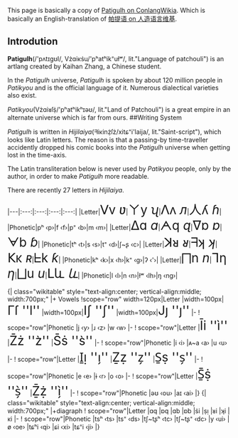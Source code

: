 This page is basically a copy of [Patigulh on ConlangWikia](https://conlang.fandom.com/wiki/Patigulh). Which is basically an English-translation of [帕提语 on 人造语言维基](https://yuyan.fandom.com/zh/wiki/%E5%B8%95%E6%8F%90%E8%AF%AD).

## Introdution

**Patigulh**(/'pʌtɪgʊl/, Vżɑiκṡu/'pʰatʰik⁼uɫʷ/, lit."Language of patchouli") is an artlang created by Kaihan Zhang, a Chinese student.

In the _Patigulh_ universe, _Patigulh_ is spoken by about 120 million people in _Patikyou_ and is the official language of it. Numerous dialectical varieties also exist.

_Patikyou_(Vżɑiᴚſṩ/'pʰatʰikʰɪəʊ/, lit."Land of Patchouli") is a great empire in an alternate universe which is far from ours. 
##Writing System

_Patigulh_ is written in _Hijilaiya_(ᖷiκinẓ̇ſż/xitɕ⁼i'laija/, lit."Saint-script"), which looks like Latin letters. The reason is that a passing-by time-traveller accidently dropped his comic books into the _Patigulh_ universe when getting lost in the time-axis.

The Latin transliteration below is never used by _Patikyou_ people, only by the author, in order to make _Patigulh_ more readable.

There are recently 27 letters in _Hijilaiya_.

|---|:---:|:---:|:---:|:---:|
|Letter|<span style="font-size: 200%;">ᐯv _ʋ_</span>|<span style="font-size: 200%;">ㄚy _ʯ_</span>|<span style="font-size: 200%;">ᐱʌ _л_</span>|<span style="font-size: 200%;">人ʎ _ɦ_</span>|
|Phonetic|pʰ ‹p›|f ‹f›|p⁼ ‹b›|m ‹m›|
|Letter|<span style="font-size: 200%;">ᐃɑ _ɑ_</span>|<span style="font-size: 200%;">ᗅq _ɋ_</span>|<span style="font-size: 200%;">ᐁɒ _ɒ_</span>|<span style="font-size: 200%;">ᗄb _ɓ_</span>|
|Phonetic|tʰ ‹t›|s ‹s›|t⁼ ‹d›|ʃ~ʂ ‹c›|
|Letter|<span style="font-size: 200%;">ꓘᴚ _ᴚ_</span>|<span style="font-size: 200%;">ᖷʞ _ʞ_</span>|<span style="font-size: 200%;">𝖪ĸ _ʀ_</span>|<span style="font-size: 200%;">ᖶk _ƙ_</span>|
|Phonetic|kʰ ‹k›|x ‹h›|k⁼ ‹g›|ʔ ‹'›|
|Letter|<span style="font-size: 200%;">⨅n _n_</span>|<span style="font-size: 200%;">ᒣƞ _ƞ_</span>|<span style="font-size: 200%;">⨆u _u_</span>|<span style="font-size: 200%;">ᒪև _և_</span>|
|Phonetic|l ‹l›|n ‹n›|ɫʷ ‹lh›|ŋ ‹ng›|

{| class="wikitable" style="text-align:center; vertical-align:middle; width:700px;"
|+ Vowels
!scope="row" width=120px|Letter
|width=100px|<span style="font-size: 200%;">Γſ ''l''</span>
|width=100px|<span style="font-size: 200%;">Iʃ ''ʃ''</span>
|width=100px|<span style="font-size: 200%;">Jȷ ''ȷ''</span>
|-
! scope="row"|Phonetic
|j ‹y›
|ɹ ‹z›
|w ‹w›
|-
! scope="row"|Letter
|<span style="font-size: 200%;">Īi ''ì''</span>
|<span style="font-size: 200%;">Z̄ż ''z̀''</span>
|<span style="font-size: 200%;">S̄ṡ ''s̀''</span>
|-
! scope="row"|Phonetic
|i ‹i›
|ᴀ~a ‹a›
|u ‹u›
|-
! scope="row"|Letter
|<span style="font-size: 200%;">I̱ı̣ ''ı̗''</span>
|<span style="font-size: 200%;">Ẕẓ ''z̗''</span>
|<span style="font-size: 200%;">S̱ṣ ''s̗''</span>
|-
! scope="row"|Phonetic
|e ‹e›
|ɨ ‹r›
|o ‹o›
|-
! scope="row"|Letter
|<span style="font-size: 200%;">S̱̄ṩ ''s̗̀''</span>
|<span style="font-size: 200%;">Ẕ̄ẓ̇ ''ı̗̀''</span>
|-
! scope="row"|Phonetic
|əʊ ‹ou›
|aɪ ‹ai›
|}
{| class="wikitable" style="text-align:center; vertical-align:middle; width:700px;"
|+diagraph
! scope="row"|Letter
|ɑq
|ɒq
|ɑb
|ɒb
|ṡi
|ṣı̣
|ᴚi
|ʞi
|κi
|-
! scope="row"|Phonetic
|tsʰ ‹ts›
|ts⁼ ‹ds›
|tʃ~tʂʰ ‹tc›
|tʃ~tʂ⁼ ‹dc›
|y ‹ui›
|ø ‹oe›
|tɕʰi ‹qi›
|ɕi ‹xi›
|tɕ⁼i ‹ji›
|}
